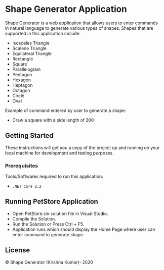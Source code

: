 # Shape Generator Application

Shape Generator is a web application that allows users to enter commands in natural language to generate various types of shapes.
Shapes that are supported in this application include:
 - Isosceles Triangle
 - Scalene Triangle
 - Equilateral Triangle
 - Rectangle
 - Square
 - Parallelogram
 - Pentagon
 - Hexagon
 - Heptagon
 - Octagon
 - Circle
 - Oval

Example of command entered by user to generate a shape:
 - Draw a square with a side length of 200

## Getting Started
These instructions will get you a copy of the project up and running on your local machine for development and testing purposes. 
### Prerequisites
Tools/Softwares required to run this application:
 - `.NET Core 2.2`

## Running PetStore Application
- Open PetStore.sln solution file in Visual Studio.
- Compile the Solution. 
- Run the Solution or Press Ctrl + F5.
- Application runs which should display the Home Page where user can enter command to generate shape.



License
----
&copy; Shape Generator (Krishna Kumar)- 2020



